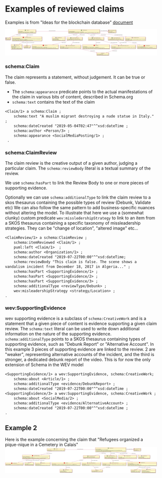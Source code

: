 # Examples of reviewed claims


Examples is from "Ideas for the blockchain database" [document](https://docs.google.com/document/d/1S7PU6D2ULBo8xkPgKiTA9ejE1DVzmbj7dZ1mj5eU7G8) 

![](statue.png)


### schema:Claim 

The claim represents a statement, without judgement. It can be true or false. 
* The `schema:appearance` predicate points to the actual manifestations of the claim in various bits of content, described in Schema.org
* `schema:text` contains the text of the claim 


```ttl
<Claim/1> a schema:Claim ;
    schema:text "A muslim migrant destroying a nude statue in Italy." ;
    schema:dateCreated "2019-05-04T02:47"^^xsd:dateTime ;
    schema:author <Person/3> ;
    schema:appearance <SocialMediaPosting/1> ;
 .
```

### schema:ClaimReview

The claim review is the creative output of a given author, judging a particular claim. The `schema:reviewBody` literal is a textual summary of the review.

We use `schema:hasPart` to link the Review Body to one or more pieces of supporting evidence. 


Optionally we can use `schema:additionalType` to link the claim review to a skos thesaurus containing the possible types of review (Debunk, Validate etc)
We can also follow the same pattern to add business-specific nuances without altering the model. To illustrate that here we use a (somewhat clunky) custom predicate `wev:missledershipStrategy` to link to an item from a SKOS thesaurus containing a specific taxonomy of missleadership strategies. They can be "change of location", "altered image" etc... 


```ttl
<ClaimReview/1> a schema:ClaimReview ;
    schema:itemReviewed <Claim/1> ;
    puml:left <Claim/1>  ;
    schema:author <Organization/1> ;
    schema:dateCreated "2019-07-22T00:00"^^xsd:dateTime;
    schema:reviewBody "This claim is false. The scene shows a vandalism incident from December 18, 2017 in Algeria..." ;
    schema:hasPart <SupportingEvidence/1> ;
    schema:hasPart <SupportingEvidence/2> ;
    schema:hasPart <SupportingEvidence/3> ;
    schema:additionalType <reviewType/Debunk> ;
    wev:misleadershipStrategy <strategy/Location> ;
.
```

### wev:SupportingEvidence

wev supporting evidence is a subclass of `schema:CreativeWork` and is a statement that a given piece of content is evidence supporting a given claim review. 
The `schema:text` literal can be used to write down additional information on the nature of the supporting evidence.
`schema:additionalType` points to a SKOS thesaurus containing types of supporting evidence, such as "Debunk Report" or "Alternative Account".
In this example 3 pieces of supporting evidence are linked to the review. 2 are "weaker", representing alternative accounts of the incident, and the third is stronger, a dedicated debunk report of the video. 
This is for now the only extension of Schema in the WEV model
  
```ttl
<SupportingEvidence/1> a wev:SupportingEvidence, schema:CreativeWork;
    schema:about <Article/1> ;
    schema:additionalType <evidence/DebunkReport> ;
    schema:dateCreated "2019-07-22T00:00"^^xsd:dateTime ;
<SupportingEvidence/3> a wev:SupportingEvidence, schema:CreativeWork ;
    schema:about <SocialMedia/2> ;
    schema:additionalType <evidence/AlternativeAccount> ;
    schema:dateCreated "2019-07-22T00:00"^^xsd:dateTime ;
.
```

## Example 2

Here is the example concerning the claim that "Refugees organized a pique-nique in a Cemetery in Calais"
![](cemetary.png)

